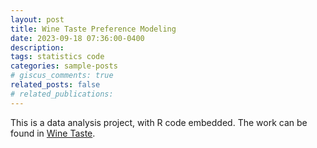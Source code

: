 ```yaml
---
layout: post
title: Wine Taste Preference Modeling
date: 2023-09-18 07:36:00-0400
description: 
tags: statistics code
categories: sample-posts
# giscus_comments: true
related_posts: false
# related_publications: 
---
```


This is a data analysis project, with R code embedded. The work can be found in <a href="../../../assets/pdf/wine.pdf">Wine Taste</a>.
